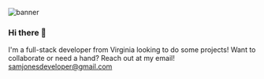 ![banner](https://user-images.githubusercontent.com/88803371/173933924-be447ce5-b690-48a9-b017-008b2a8a93b7.png)


### Hi there 👋

I'm a full-stack developer from Virginia looking to do some projects! Want to collaborate or need a hand? Reach out at my email!
samjonesdeveloper@gmail.com

<!--
**SamJones1995/SamJones1995** is a ✨ _special_ ✨ repository because its `README.md` (this file) appears on your GitHub profile.

Here are some ideas to get you started:

- 🔭 I’m currently working on ...
- 🌱 I’m currently learning ...
- 👯 I’m looking to collaborate on ...
- 🤔 I’m looking for help with ...
- 💬 Ask me about ...
- 📫 How to reach me: ...
- 😄 Pronouns: ...
- ⚡ Fun fact: ...
-->
